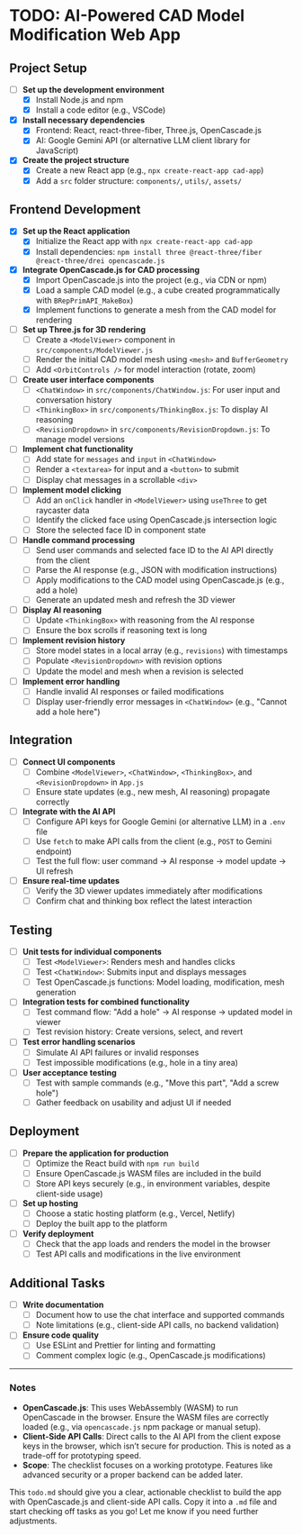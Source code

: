# TODO: AI-Powered CAD Model Modification Web App

## Project Setup
- [ ] **Set up the development environment**
  - [x] Install Node.js and npm
  - [x] Install a code editor (e.g., VSCode)
- [x] **Install necessary dependencies**
  - [x] Frontend: React, react-three-fiber, Three.js, OpenCascade.js
  - [x] AI: Google Gemini API (or alternative LLM client library for JavaScript)
- [x] **Create the project structure**
  - [x] Create a new React app (e.g., `npx create-react-app cad-app`)
  - [x] Add a `src` folder structure: `components/`, `utils/`, `assets/`

## Frontend Development
- [x] **Set up the React application**
  - [x] Initialize the React app with `npx create-react-app cad-app`
  - [x] Install dependencies: `npm install three @react-three/fiber @react-three/drei opencascade.js`
- [x] **Integrate OpenCascade.js for CAD processing**
  - [x] Import OpenCascade.js into the project (e.g., via CDN or npm)
  - [x] Load a sample CAD model (e.g., a cube created programmatically with `BRepPrimAPI_MakeBox`)
  - [x] Implement functions to generate a mesh from the CAD model for rendering
- [ ] **Set up Three.js for 3D rendering**
  - [ ] Create a `<ModelViewer>` component in `src/components/ModelViewer.js`
  - [ ] Render the initial CAD model mesh using `<mesh>` and `BufferGeometry`
  - [ ] Add `<OrbitControls />` for model interaction (rotate, zoom)
- [ ] **Create user interface components**
  - [ ] `<ChatWindow>` in `src/components/ChatWindow.js`: For user input and conversation history
  - [ ] `<ThinkingBox>` in `src/components/ThinkingBox.js`: To display AI reasoning
  - [ ] `<RevisionDropdown>` in `src/components/RevisionDropdown.js`: To manage model versions
- [ ] **Implement chat functionality**
  - [ ] Add state for `messages` and `input` in `<ChatWindow>`
  - [ ] Render a `<textarea>` for input and a `<button>` to submit
  - [ ] Display chat messages in a scrollable `<div>`
- [ ] **Implement model clicking**
  - [ ] Add an `onClick` handler in `<ModelViewer>` using `useThree` to get raycaster data
  - [ ] Identify the clicked face using OpenCascade.js intersection logic
  - [ ] Store the selected face ID in component state
- [ ] **Handle command processing**
  - [ ] Send user commands and selected face ID to the AI API directly from the client
  - [ ] Parse the AI response (e.g., JSON with modification instructions)
  - [ ] Apply modifications to the CAD model using OpenCascade.js (e.g., add a hole)
  - [ ] Generate an updated mesh and refresh the 3D viewer
- [ ] **Display AI reasoning**
  - [ ] Update `<ThinkingBox>` with reasoning from the AI response
  - [ ] Ensure the box scrolls if reasoning text is long
- [ ] **Implement revision history**
  - [ ] Store model states in a local array (e.g., `revisions`) with timestamps
  - [ ] Populate `<RevisionDropdown>` with revision options
  - [ ] Update the model and mesh when a revision is selected
- [ ] **Implement error handling**
  - [ ] Handle invalid AI responses or failed modifications
  - [ ] Display user-friendly error messages in `<ChatWindow>` (e.g., "Cannot add a hole here")

## Integration
- [ ] **Connect UI components**
  - [ ] Combine `<ModelViewer>`, `<ChatWindow>`, `<ThinkingBox>`, and `<RevisionDropdown>` in `App.js`
  - [ ] Ensure state updates (e.g., new mesh, AI reasoning) propagate correctly
- [ ] **Integrate with the AI API**
  - [ ] Configure API keys for Google Gemini (or alternative LLM) in a `.env` file
  - [ ] Use `fetch` to make API calls from the client (e.g., `POST` to Gemini endpoint)
  - [ ] Test the full flow: user command → AI response → model update → UI refresh
- [ ] **Ensure real-time updates**
  - [ ] Verify the 3D viewer updates immediately after modifications
  - [ ] Confirm chat and thinking box reflect the latest interaction

## Testing
- [ ] **Unit tests for individual components**
  - [ ] Test `<ModelViewer>`: Renders mesh and handles clicks
  - [ ] Test `<ChatWindow>`: Submits input and displays messages
  - [ ] Test OpenCascade.js functions: Model loading, modification, mesh generation
- [ ] **Integration tests for combined functionality**
  - [ ] Test command flow: "Add a hole" → AI response → updated model in viewer
  - [ ] Test revision history: Create versions, select, and revert
- [ ] **Test error handling scenarios**
  - [ ] Simulate AI API failures or invalid responses
  - [ ] Test impossible modifications (e.g., hole in a tiny area)
- [ ] **User acceptance testing**
  - [ ] Test with sample commands (e.g., "Move this part", "Add a screw hole")
  - [ ] Gather feedback on usability and adjust UI if needed

## Deployment
- [ ] **Prepare the application for production**
  - [ ] Optimize the React build with `npm run build`
  - [ ] Ensure OpenCascade.js WASM files are included in the build
  - [ ] Store API keys securely (e.g., in environment variables, despite client-side usage)
- [ ] **Set up hosting**
  - [ ] Choose a static hosting platform (e.g., Vercel, Netlify)
  - [ ] Deploy the built app to the platform
- [ ] **Verify deployment**
  - [ ] Check that the app loads and renders the model in the browser
  - [ ] Test API calls and modifications in the live environment

## Additional Tasks
- [ ] **Write documentation**
  - [ ] Document how to use the chat interface and supported commands
  - [ ] Note limitations (e.g., client-side API calls, no backend validation)
- [ ] **Ensure code quality**
  - [ ] Use ESLint and Prettier for linting and formatting
  - [ ] Comment complex logic (e.g., OpenCascade.js modifications)

---

### Notes
- **OpenCascade.js**: This uses WebAssembly (WASM) to run OpenCascade in the browser. Ensure the WASM files are correctly loaded (e.g., via `opencascade.js` npm package or manual setup).
- **Client-Side API Calls**: Direct calls to the AI API from the client expose keys in the browser, which isn’t secure for production. This is noted as a trade-off for prototyping speed.
- **Scope**: The checklist focuses on a working prototype. Features like advanced security or a proper backend can be added later.

This `todo.md` should give you a clear, actionable checklist to build the app with OpenCascade.js and client-side API calls. Copy it into a `.md` file and start checking off tasks as you go! Let me know if you need further adjustments.
